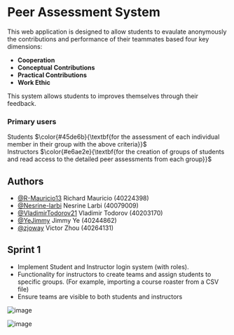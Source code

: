 # Peer Assessment System

This web application is designed to allow students to evaulate anonymously the contributions and performance of their teammates based four key dimensions:

- **Cooperation**
- **Conceptual Contributions**
- **Practical Contributions**
- **Work Ethic**

This system allows students to improves themselves through their feedback.

<h3>Primary users</h3>

Students $\color{#45de6b}{\textbf{for the assessment of each individual member in their group with the above criteria}}$\
Instructors $\color{#e6ae2e}{\textbf{for the creation of groups of students and read access to the detailed peer assessments from each group}}$

## Authors

- [@R-Mauricio13](https://github.com/R-Mauricio13)           Richard Mauricio (40224398)
- [@Nesrine-larbi](https://github.com/Nesrine-larbi)         Nesrine Larbi (40079009)
- [@VladimirTodorov21](https://github.com/VladimirTodorov21) Vladimir Todorov (40203170)
- [@YeJimmy](https://github.com/YeJimmy)                     Jimmy Ye (40244862)
- [@zjoway](https://github.com/zjoway)                       Victor Zhou (40264131)

  
## Sprint 1
- Implement Student and Instructor login system (with roles).
- 	Functionality for instructors to create teams and assign students to specific groups. (For example, importing a course roaster from a CSV file)
- 	Ensure teams are visible to both students and instructors


![image](https://github.com/user-attachments/assets/309a677d-3044-4d52-8c1b-3fab86ee8b2d)

![image](https://github.com/user-attachments/assets/f034e01a-64a8-4251-a014-e6a50e400afc)

